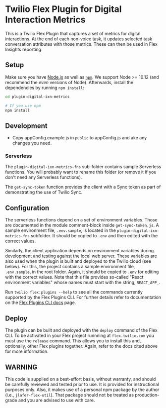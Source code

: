 # Twilio Flex Plugin for Digital Interaction Metrics

This is a Twilio Flex Plugin that captures a set of metrics for digital interactions. At the end of each non-voice task, it updates selected task conversation attributes with those metrics. These can then be used in Flex Insights reporting.

## Setup

Make sure you have [Node.js](https://nodejs.org) as well as [`npm`](https://npmjs.com). We support Node >= 10.12 (and recommend the _even_ versions of Node). Afterwards, install the dependencies by running `npm install`:

```bash
cd plugin-digital-ixn-metrics

# If you use npm
npm install
```
## Development

- Copy appConfig.example.js in `public` to appConfig.js and ake any changes you need.

### Serverless
The `plugin-digital-ixn-metrics-fns` sub-folder contains sample Serverless functions. You will probably want to rename this folder (or remove it if you don't need any Serverless functions).

The `get-sync-token` function provides the client with a Sync token as part of demonstrating the use of Twilio Sync.

## Configuration
The serverless functions depend on a set of environment variables. Those are documented in the module comment-block inside `get-sync-token.js`. A sample environment file, `.env.sample`, is located in the `plugin-digital-ixn-metrics-fns` subfolder. It should be copied to `.env` and then edited with the correct values.

Similarly, the client application depends on environment variables during development and testing against the local web server. These variables are also used when the plugin is built and deployed to the Twilio cloud (see below). For this, the project contains a sample environment file, `.env.sample`, in the root folder. Again, it should be copied to `.env` for editing with the correct values. Note that this file provides so-called "React environment variables" whose names must start with the string, `REACT_APP_`.

Run `twilio flex:plugins --help` to see all the commands currently supported by the Flex Plugins CLI. For further details refer to documentation on the [Flex Plugins CLI docs](https://www.twilio.com/docs/flex/developer/plugins/cli) page.

## Deploy
The plugin can be built and deployed with the `deploy` command of the Flex CLI. To be activated in your Flex project runnning at `flex.twilio.com` you must use the `release` command. This allows you to install this and, optionally, other Flex plugins together. Again, refer to the docs cited above for more information.

## WARNING
This code is supplied on a best-effort basis, without warranty, and should be carefully reviewed and tested prior to use. It is provided for instructional purposes only. Also, it makes use of a personal npm package by the author (i.e., `jlafer-flex-util`). That package should not be treated as production-grade and you are advised to use with care.

